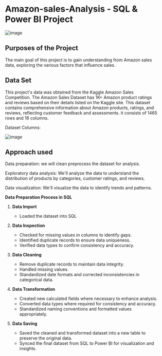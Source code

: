 # Amazon-sales-Analysis - SQL & Power BI Project 
![image](https://github.com/user-attachments/assets/80ef7bfe-7a9b-460a-99ac-a5472b3ac320)

## Purposes of the Project
The main goal of this project is to gain understanding from Amazon sales data, exploring the various factors that influence sales.

## Data Set
This project's data was obtained from the Kaggle Amazon Sales Competition. 
The Amazon Sales Dataset has 1K+ Amazon product ratings and reviews based on their details listed on the Kaggle site. This dataset contains comprehensive information about Amazon products, ratings, and reviews, reflecting customer feedback and assessments. 
it consists of 1465 rows and 16 columns.

Dataset Columns:

![image](https://github.com/user-attachments/assets/8da62bd4-f365-4289-becb-7bc59d5681a8)


## Approach used

Data preparation: we will clean preprocess the dataset for analysis.

Exploratory data analysis: We'll analyze the data to understand the distribution of products by categories, customer ratings, and reviews.

Data visualization: We'll visualize the data to identify trends and patterns.

**Data Preparation Process in SQL**

1. **Data Import**
   - Loaded the dataset into SQL

   
2. **Data Inspection**
   - Checked for missing values in  columns to identify gaps.
   - Identified duplicate records to ensure data uniqueness.
   - Verified data types to confirm consistency and accuracy.

3. **Data Cleaning**
   - Remove duplicate records to maintain data integrity.
   - Handled missing values.
   - Standardized date formats and corrected inconsistencies in categorical data.

4. **Data Transformation**
   - Created new calculated fields where necessary to enhance analysis.
   - Converted data types where required for consistency and accuracy.
   - Standardized naming conventions and formatted values appropriately.

5. **Data Saving**
   - Saved the cleaned and transformed dataset into a new table to preserve the original data.
   - Synced the final dataset from SQL to Power BI for visualization and insights.

